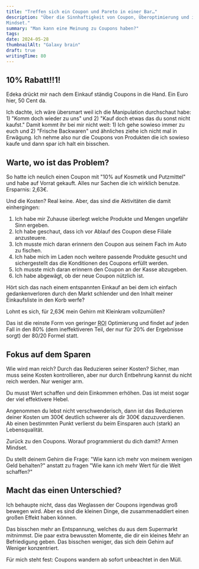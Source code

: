 ```yaml
---
title: "Treffen sich ein Coupon und Pareto in einer Bar…"
description: "Über die Sinnhaftigkeit von Coupon, Überoptimierung und ihren Einfluss auf dein
Mindset."
summary: "Man kann eine Meinung zu Coupons haben?"
tags:
date: 2024-05-28
thumbnailAlt: "Galaxy brain"
draft: true
writingTime: 80
---
```


## 10% Rabatt!!1!

Edeka drückt mir nach dem Einkauf ständig Coupons in die Hand.
Ein Euro hier, 50 Cent da.

Ich dachte, ich wäre übersmart weil ich die Manipulation durchschaut habe:
    1) "Komm doch wieder zu uns" und 2) "Kauf doch etwas das du sonst nicht
kaufst."
Damit kommt ihr bei mir nicht weit: 1) Ich gehe sowieso immer zu euch und 2)
"Frische Backwaren" und ähnliches ziehe ich nicht mal in Erwägung.
Ich nehme also nur die Coupons von Produkten die ich sowieso kaufe und dann
spar ich halt ein bisschen.

## Warte, wo ist das Problem?

So hatte ich neulich einen Coupon mit "10% auf Kosmetik und Putzmittel" und
habe auf Vorrat gekauft. Alles nur Sachen die ich wirklich benutze.
Ersparnis: 2,63€.

Und die Kosten?
Real keine. Aber, das sind die Aktivitäten die damit einhergingen:

1. Ich habe mir Zuhause überlegt welche Produkte und Mengen ungefähr Sinn
   ergeben.
2. Ich habe geschaut, dass ich vor Ablauf des Coupon diese Filiale
   anzusteuere.
3. Ich musste mich daran erinnern den Coupon aus seinem Fach im Auto zu
   fischen.
4. Ich habe mich im Laden noch weitere passende Produkte gesucht und
    sichergestellt das die Konditionen des Coupons erfüllt werden.
5. Ich musste mich daran erinnern den Coupon an der Kasse abzugeben.
6. Ich habe abgewägt, ob der neue Coupon nützlich ist.

Hört sich das nach einem entspannten Einkauf an bei dem ich einfach
gedankenverloren durch den Markt schlender und den Inhalt meiner
Einkaufsliste in den Korb werfe?

Lohnt es sich, für 2,63€ mein Gehirn mit Kleinkram vollzumüllen?

Das ist die reinste Form von geringer
<abbr title="Return on Investment = Redite auf Investment">ROI</abbr>
Optimierung und findet auf jeden Fall in den 80% (dem ineffektiveren Teil,
der nur für 20% der Ergebnisse sorgt) der 80/20 Formel statt.

## Fokus auf dem Sparen

Wie wird man reich?
Durch das Reduzieren seiner Kosten?
Sicher, man muss seine Kosten kontrollieren, aber nur durch Entbehrung
kannst du nicht reich werden.
Nur weniger arm.

Du musst Wert schaffen und dein Einkommen erhöhen.
Das ist meist sogar der viel effektivere Hebel.

Angenommen du lebst nicht verschwenderisch, dann ist das Reduzieren
deiner Kosten um 300€ deutlich schwerer als dir 300€ dazuzuverdienen.
Ab einen bestimmten Punkt verlierst du beim Einsparen auch (stark) an Lebensqualität.

Zurück zu den Coupons.
Worauf programmierst du dich damit?
Armen Mindset.

Du stellt deinem Gehirn die Frage:
"Wie kann ich mehr von meinem wenigen Geld behalten?" anstatt zu fragen
"Wie kann ich mehr Wert für die Welt schaffen?"

## Macht das einen Unterschied?

Ich behaupte nicht, dass das Weglassen der Coupons irgendwas groß bewegen
wird.
Aber es sind die kleinen Dinge, die zusammenaddiert einen großen Effekt
haben können.

Das bisschen mehr an Entspannung, welches du aus dem Supermarkt mitnimmst.
Die paar extra bewussten Momente, die dir ein kleines Mehr an Befriedigung geben.
Das bisschen weniger, das sich dein Gehirn auf Weniger konzentriert.

Für mich steht fest:
Coupons wandern ab sofort unbeachtet in den Müll.
